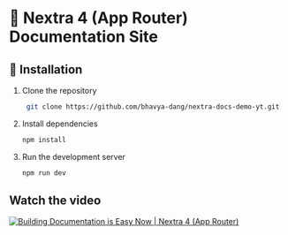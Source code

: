 # 🚀 Nextra 4 (App Router) Documentation Site

## 🚀 Installation

1. Clone the repository

   ```bash
    git clone https://github.com/bhavya-dang/nextra-docs-demo-yt.git
   ```

2. Install dependencies

   ```bash
   npm install
   ```

3. Run the development server

   ```bash
   npm run dev
   ```

## Watch the video

[![Building Documentation is Easy Now | Nextra 4 (App Router)](https://img.youtube.com/vi/Vlj1TSW-FD0/maxresdefault.jpg)](https://youtu.be/Vlj1TSW-FD0)
